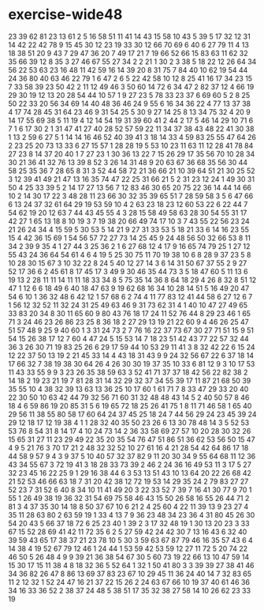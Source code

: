 # exercise-wide48
23
39
62
81
23
13
61
2
5
16
58
51
11
41
14
43
15
58
10
43
5
39
5
17
32
12
31
14
42
22
42
78
9
15
45
30
12
23
19
33
30
12
66
70
69
6
40
6
27
79
11
4
13
18
38
51
20
9
43
7
29
47
36
20
7
49
17
21
7
19
66
52
66
15
83
63
11
62
32
35
66
39
12
8
35
3
27
46
67
55
27
34
2
2
21
1
30
2
3
38
5
18
22
12
26
64
34
56
22
53
63
23
16
48
11
42
59
16
14
39
20
8
31
75
7
84
40
10
62
19
54
44
24
36
80
40
63
46
22
79
1
6
47
2
6
5
22
42
58
10
12
8
25
41
16
17
34
23
15
7
33
58
39
23
50
42
2
11
12
49
46
3
50
60
14
72
6
34
47
2
82
37
12
4
66
19
29
30
19
12
13
20
28
54
44
10
57
1
9
27
23
5
78
33
23
37
6
69
60
5
2
8
25
50
22
33
20
56
34
69
14
40
48
36
46
24
9
55
6
16
34
36
22
4
77
13
37
38
4
17
74
28
45
31
64
23
46
9
31
54
25
5
30
9
27
14
25
8
13
34
75
32
4
20
9
14
17
55
69
38
5
11
19
4
12
14
54
19
31
39
60
41
2
44
2
17
5
46
14
29
10
71
6
7
1
6
17
30
2
1
31
47
41
27
40
28
52
57
59
22
11
34
37
38
43
48
22
41
30
38
1
13
2
59
6
27
5
1
14
14
16
46
52
40
39
41
3
18
14
33
4
59
83
25
55
47
64
26
2
23
25
20
73
13
33
6
27
15
57
1
28
28
19
5
53
10
23
11
63
11
12
28
41
78
84
27
23
8
14
37
20
40
1
7
27
23
1
30
36
13
22
7
15
26
29
17
35
56
70
10
28
34
30
21
36
41
32
76
13
39
8
52
3
26
14
31
48
9
20
63
67
36
68
35
56
30
44
58
25
35
36
7
28
65
8
31
3
52
44
58
72
21
36
66
21
10
39
64
51
21
30
25
52
3
12
39
41
49
21
47
13
16
35
74
47
22
25
31
66
21
5
2
31
23
12
24
1
49
30
31
50
4
25
33
39
5
2
14
17
27
13
56
7
12
83
46
30
65
20
75
22
36
14
44
14
66
10
2
14
30
17
22
3
48
28
11
23
66
30
32
35
39
65
51
7
28
59
58
3
5
6
47
66
6
13
24
37
32
61
64
29
19
53
59
10
4
2
63
23
18
23
12
60
53
22
6
22
44
7
54
62
19
20
12
63
7
44
43
45
55
4
3
28
15
58
49
58
63
28
30
54
55
31
17
42
27
1
65
13
18
8
10
19
3
7
19
38
20
66
49
74
17
10
3
7
43
55
22
56
23
24
21
26
24
34
4
15
59
5
30
53
5
14
21
9
27
31
33
53
5
18
21
33
6
14
16
23
55
15
4
42
36
15
69
1
54
56
57
72
27
73
14
25
45
9
24
48
56
50
32
66
53
8
11
34
2
39
9
35
4
1
27
44
3
25
36
2
1
6
27
68
12
4
17
9
16
65
74
79
25
1
27
12
55
43
24
36
64
54
61
4
6
4
19
5
25
30
75
11
70
19
38
10
6
8
28
9
37
23
5
8
10
28
30
15
67
3
10
32
22
8
24
5
40
12
27
14
3
6
14
31
50
67
37
55
2
9
27
52
17
36
6
2
45
61
8
17
45
17
3
49
9
30
46
35
44
73
3
5
18
47
60
5
11
13
6
19
13
2
28
11
11
14
11
11
18
33
34
8
5
75
35
14
36
8
64
18
29
4
26
8
32
8
51
12
47
1
12
6
6
18
49
6
40
18
47
63
9
19
62
68
16
34
10
28
14
51
5
16
49
20
47
54
6
10
1
36
32
48
6
42
12
1
57
68
6
2
74
4
11
77
83
12
41
44
58
6
27
12
6
7
1
56
12
32
52
11
32
24
31
25
49
63
46
9
31
73
62
31
4
1
40
10
47
27
49
65
33
83
20
34
8
30
11
65
60
9
80
43
76
18
17
24
11
52
76
44
8
29
23
46
1
65
71
3
24
46
23
26
86
23
25
8
36
18
2
27
29
13
19
21
22
60
9
4
46
26
25
47
51
57
48
9
25
9
40
60
1
3
31
24
73
2
7
76
16
22
37
73
67
30
27
71
51
15
9
51
54
15
26
38
17
12
7
60
4
47
24
5
15
53
14
7
18
23
51
42
43
77
22
57
32
44
36
3
26
30
71
19
83
25
26
6
29
17
59
44
10
53
29
11
41
3
8
32
42
22
6
15
24
12
22
37
50
13
19
2
21
45
33
14
4
43
18
31
43
9
9
24
32
56
67
22
6
37
18
14
17
66
32
7
38
19
38
30
64
26
4
26
30
30
19
37
35
10
33
6
81
12
9
3
10
17
53
11
43
33
55
9
9
3
23
26
35
38
59
63
3
52
41
71
37
37
18
42
56
22
82
38
2
14
18
2
19
23
21
19
7
81
28
31
14
32
29
32
37
34
55
39
17
11
87
21
68
50
39
35
55
10
4
38
32
39
13
63
13
36
25
10
17
60
1
61
71
7
8
33
47
29
33
20
40
22
30
50
10
63
42
44
79
32
56
71
60
31
32
48
48
43
14
5
2
40
50
57
8
46
18
4
6
59
86
19
20
85
31
5
6
19
65
72
18
25
26
41
75
1
8
11
71
46
58
1
65
40
29
56
11
38
55
80
58
17
60
64
24
37
45
25
18
24
7
44
56
29
24
23
45
39
24
29
12
18
17
12
19
38
4
1
1
28
32
40
35
50
23
26
6
13
30
78
48
14
3
5
52
53
53
76
8
54
31
8
14
17
4
10
24
73
14
2
36
33
58
69
27
57
10
20
28
30
32
26
15
65
31
27
11
23
29
49
22
35
20
35
54
76
47
51
86
51
36
62
53
56
50
15
47
4
9
5
21
76
3
70
17
21
2
48
32
32
52
10
27
61
16
4
21
28
54
42
64
86
17
18
44
58
9
57
9
4
3
9
37
5
10
40
57
32
37
82
9
11
20
30
34
9
55
64
68
11
12
36
43
34
55
67
3
72
19
41
3
18
28
33
73
39
2
46
2
24
36
16
49
53
11
3
17
5
27
32
23
45
16
22
25
9
1
29
16
38
44
6
3
53
13
51
43
10
13
64
20
22
26
68
42
21
52
53
46
66
63
18
7
31
20
42
38
12
72
19
53
14
29
35
24
2
79
83
27
27
52
23
7
31
52
6
40
8
34
10
11
41
49
20
3
22
33
52
7
39
7
16
41
30
77
9
70
1
55
1
26
49
38
19
36
32
31
54
69
75
58
46
43
15
50
26
58
16
55
26
44
71
2
81
3
4
37
35
30
14
18
8
50
37
67
10
6
21
2
4
25
60
4
22
11
39
13
9
23
27
4
35
11
28
63
80
2
63
59
19
1
33
4
13
7
9
36
23
48
34
23
36
4
31
80
45
26
30
54
20
43
5
66
37
18
72
6
25
23
40
1
39
2
3
17
32
48
19
1
30
13
20
23
3
33
67
15
52
28
69
41
42
11
72
35
6
2
5
27
59
42
24
42
30
7
13
16
43
6
32
40
39
59
43
65
17
38
37
21
23
78
10
5
30
3
59
63
67
87
79
46
16
35
57
43
6
4
14
38
4
19
52
67
79
12
46
1
24
44
1
53
59
42
53
59
12
27
11
72
5
20
74
22
46
50
5
26
48
4
9
9
39
21
36
38
54
67
30
5
60
73
19
22
66
13
10
47
59
14
15
30
17
15
11
38
4
8
18
32
36
5
52
64
1
32
1
50
41
80
3
3
39
39
27
38
41
46
34
36
82
26
47
8
86
13
69
37
83
23
67
10
29
45
11
36
24
40
14
7
32
83
65
11
2
12
32
1
52
24
47
16
21
37
22
15
26
2
24
63
67
66
10
19
37
40
61
46
36
34
16
33
36
52
2
38
37
24
48
5
38
51
17
35
32
38
27
58
14
10
26
62
23
33
19
